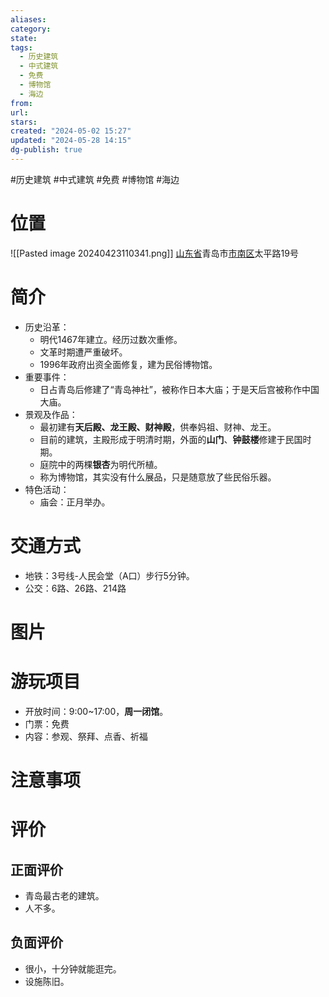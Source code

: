 ```yaml
---
aliases: 
category: 
state: 
tags:
  - 历史建筑
  - 中式建筑
  - 免费
  - 博物馆
  - 海边
from: 
url: 
stars: 
created: "2024-05-02 15:27"
updated: "2024-05-28 14:15"
dg-publish: true
---
```

#历史建筑 #中式建筑 #免费 #博物馆 #海边
# 位置
![[Pasted image 20240423110341.png]]
[山东省](https://baike.baidu.com/item/%E5%B1%B1%E4%B8%9C%E7%9C%81/209822?fromModule=lemma_inlink)青岛市[市南区](https://baike.baidu.com/item/%E5%B8%82%E5%8D%97%E5%8C%BA/7261380?fromModule=lemma_inlink)太平路19号
# 简介
- 历史沿革：
	- 明代1467年建立。经历过数次重修。
	- 文革时期遭严重破坏。
	- 1996年政府出资全面修复，建为民俗博物馆。
- 重要事件：
	- 日占青岛后修建了“青岛神社”，被称作日本大庙；于是天后宫被称作中国大庙。
- 景观及作品：
	- 最初建有**天后殿、龙王殿、财神殿**，供奉妈祖、财神、龙王。
	- 目前的建筑，主殿形成于明清时期，外面的**山门**、**钟鼓楼**修建于民国时期。
	- 庭院中的两棵**银杏**为明代所植。
	- 称为博物馆，其实没有什么展品，只是随意放了些民俗乐器。
- 特色活动：
	- 庙会：正月举办。
# 交通方式
- 地铁：3号线-人民会堂（A口）步行5分钟。
- 公交：6路、26路、214路
# 图片

# 游玩项目
- 开放时间：9:00~17:00，**周一闭馆**。
- 门票：免费
- 内容：参观、祭拜、点香、祈福
# 注意事项
# 评价
## 正面评价
- 青岛最古老的建筑。
- 人不多。
## 负面评价
- 很小，十分钟就能逛完。
- 设施陈旧。